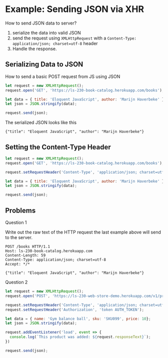 # Example: Sending JSON via XHR

How to send JSON data to server? 
1. serialize the data into valid JSON
2. send the request using `XMLHttpRequest` with a `Content-Type: application/json; charset=utf-8` header
3. Handle the response.

## Serializing Data to JSON

How to send a basic POST request from JS using JSON
```javascript
let request = new XMLHttpRequest();
request.open('GET', 'https://ls-230-book-catalog.herokuapp.com/books');

let data = { title: 'Eloquent JavaScript', author: 'Marijn Haverbeke' };
let json = JSON.stringify(data);

request.send(json);
```

The serialized JSON looks like this
```
{"title": "Eloquent JavaScript", "author": "Marijn Haverbeke"}
```

## Setting the Content-Type Header

```javascript
let request = new XMLHttpRequest();
request.open('GET', 'https://ls-230-book-catalog.herokuapp.com/books');

request.setRequestHeader('Content-Type', 'application/json; charset=utf-8')

let data = { title: 'Eloquent JavaScript', author: 'Marijn Haverbeke' };
let json = JSON.stringify(data);

request.send(json);
```

## Problems

Question 1

Write out the raw text of the HTTP request the last example above will send to the server.

```
POST /books HTTP/1.1
Host: ls-230-book-catalog.herokuapp.com
Content-Length: 59
Content-Type: application/json; charset=utf-8
Accept: */*

{"title": "Eloquent JavaScript", "author": "Marijn Haverbeke"}
```

Question 2

```javascript
let request = new XMLHttpRequest();
request.open('POST', 'https://ls-230-web-store-demo.herokuapp.com/v1/products');

request.setRequestHeader('Content-Type', 'application/json; charset=utf-8');
request.setRequestHeader('Authorization', 'token AUTH_TOKEN');

let data = { name: 'Gym balance ball', sku: 'SKU099', price: 10};
let json = JSON.stringify(data);

request.addEventListener('load', event => {
  console.log(`This product was added: ${request.responseText}`);
})

request.send(json);
```